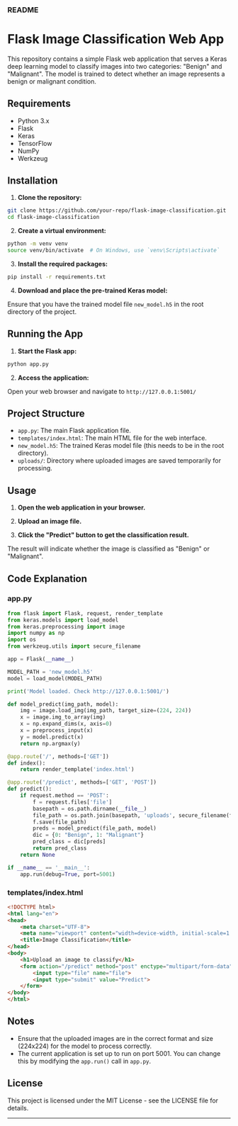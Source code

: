 ### README

# Flask Image Classification Web App

This repository contains a simple Flask web application that serves a Keras deep learning model to classify images into two categories: "Benign" and "Malignant". The model is trained to detect whether an image represents a benign or malignant condition.

## Requirements

- Python 3.x
- Flask
- Keras
- TensorFlow
- NumPy
- Werkzeug

## Installation

1. **Clone the repository:**

```bash
git clone https://github.com/your-repo/flask-image-classification.git
cd flask-image-classification
```

2. **Create a virtual environment:**

```bash
python -m venv venv
source venv/bin/activate  # On Windows, use `venv\Scripts\activate`
```

3. **Install the required packages:**

```bash
pip install -r requirements.txt
```

4. **Download and place the pre-trained Keras model:**

Ensure that you have the trained model file `new_model.h5` in the root directory of the project.

## Running the App

1. **Start the Flask app:**

```bash
python app.py
```

2. **Access the application:**

Open your web browser and navigate to `http://127.0.0.1:5001/`

## Project Structure

- `app.py`: The main Flask application file.
- `templates/index.html`: The main HTML file for the web interface.
- `new_model.h5`: The trained Keras model file (this needs to be in the root directory).
- `uploads/`: Directory where uploaded images are saved temporarily for processing.

## Usage

1. **Open the web application in your browser.**

2. **Upload an image file.**

3. **Click the "Predict" button to get the classification result.**

The result will indicate whether the image is classified as "Benign" or "Malignant".

## Code Explanation

### app.py

```python
from flask import Flask, request, render_template
from keras.models import load_model
from keras.preprocessing import image
import numpy as np
import os
from werkzeug.utils import secure_filename

app = Flask(__name__)

MODEL_PATH = 'new_model.h5'
model = load_model(MODEL_PATH)

print('Model loaded. Check http://127.0.0.1:5001/')

def model_predict(img_path, model):
    img = image.load_img(img_path, target_size=(224, 224))
    x = image.img_to_array(img)
    x = np.expand_dims(x, axis=0)
    x = preprocess_input(x)
    y = model.predict(x)
    return np.argmax(y)

@app.route('/', methods=['GET'])
def index():
    return render_template('index.html')

@app.route('/predict', methods=['GET', 'POST'])
def predict():
    if request.method == 'POST':
        f = request.files['file']
        basepath = os.path.dirname(__file__)
        file_path = os.path.join(basepath, 'uploads', secure_filename(f.filename))
        f.save(file_path)
        preds = model_predict(file_path, model)
        dic = {0: "Benign", 1: "Malignant"}
        pred_class = dic[preds]
        return pred_class
    return None

if __name__ == '__main__':
    app.run(debug=True, port=5001)
```

### templates/index.html

```html
<!DOCTYPE html>
<html lang="en">
<head>
    <meta charset="UTF-8">
    <meta name="viewport" content="width=device-width, initial-scale=1.0">
    <title>Image Classification</title>
</head>
<body>
    <h1>Upload an image to classify</h1>
    <form action="/predict" method="post" enctype="multipart/form-data">
        <input type="file" name="file">
        <input type="submit" value="Predict">
    </form>
</body>
</html>
```

## Notes

- Ensure that the uploaded images are in the correct format and size (224x224) for the model to process correctly.
- The current application is set up to run on port 5001. You can change this by modifying the `app.run()` call in `app.py`.

## License

This project is licensed under the MIT License - see the LICENSE file for details.

---

